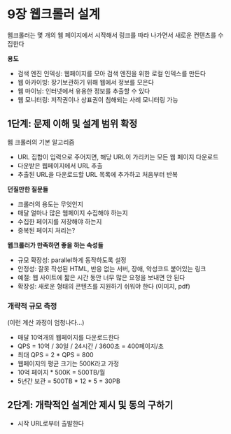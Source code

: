 # 9장 웹크롤러 설계

웹크롤러는 몇 개의 웹 페이지에서 시작해서 링크를 따라 나가면서 새로운 컨텐츠를 수집한다

**용도**
- 검색 엔진 인덱싱: 웹페이지를 모아 검색 엔진을 위한 로컬 인덱스를 만든다
- 웹 아카이빙: 장기보관하기 위해 웹에서 정보를 모은다
- 웹 마이닝: 인터넷에서 유용한 정보를 추출할 수 있다
- 웹 모니터링: 저작권이나 상표권이 침해되는 사례 모니터링 가능

## 1단계: 문제 이해 및 설계 범위 확정

웹 크롤러의 기본 알고리즘
- URL 집합이 입력으로 주어지면, 해당 URL이 가리키는 모든 웹 페이지 다운로드
- 다운받은 웹페이지에서 URL 추출
- 추출된 URL을 다운로드할 URL 목록에 추가하고 처음부터 반복

**던질만한 질문들**
- 크롤러의 용도는 무엇인지
- 매달 얼마나 많은 웹페이지 수집해야 하는지
- 수집한 페이지를 저장해야 하는지
- 중복된 페이지 처리는?

**웹크롤러가 만족하면 좋을 하는 속성들**
- 규모 확장성: parallel하게 동작하도록 설정
- 안정성: 잘못 작성된 HTML, 반응 없는 서버, 장애, 악성코드 붙어있는 링크
- 예절: 웹 사이트에 짧은 시간 동안 너무 많은 요청을 보내면 안 된다
- 확장성: 새로운 형태의 콘텐츠를 지원하기 쉬워야 한다 (이미지, pdf)

### 개략적 규모 측정

(이런 계산 과정이 엄청나다...)
- 매달 10억개의 웹페이지를 다운로드한다
- QPS = 10억 / 30일 / 24시간 / 3600초 = 400페이지/초
- 최대 QPS = 2 * QPS = 800
- 웹페이지의 평균 크기는 500K라고 가정
- 10억 페이지 * 500K = 500TB/월
- 5년간 보관 = 500TB * 12 * 5 = 30PB

## 2단계: 개략적인 설계안 제시 및 동의 구하기

- 시작 URL로부터 출발한다
  
